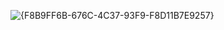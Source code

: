 ![{F8B9FF6B-676C-4C37-93F9-F8D11B7E9257}](https://github.com/user-attachments/assets/9f90ed9e-1eaf-42ac-88d7-7fad52b2a8dc)
